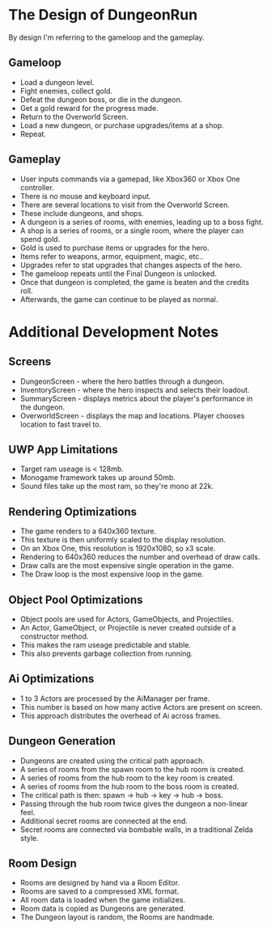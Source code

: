 # The Design of DungeonRun
By design I'm referring to the gameloop and the gameplay.  



## Gameloop
+ Load a dungeon level.
+ Fight enemies, collect gold.
+ Defeat the dungeon boss, or die in the dungeon.
+ Get a gold reward for the progress made.
+ Return to the Overworld Screen.
+ Load a new dungeon, or purchase upgrades/items at a shop.
+ Repeat.

## Gameplay
+ User inputs commands via a gamepad, like Xbox360 or Xbox One controller.
+ There is no mouse and keyboard input.
+ There are several locations to visit from the Overworld Screen.
+ These include dungeons, and shops.
+ A dungeon is a series of rooms, with enemies, leading up to a boss fight.
+ A shop is a series of rooms, or a single room, where the player can spend gold.
+ Gold is used to purchase items or upgrades for the hero.
+ Items refer to weapons, armor, equipment, magic, etc..
+ Upgrades refer to stat upgrades that changes aspects of the hero.
+ The gameloop repeats until the Final Dungeon is unlocked.
+ Once that dungeon is completed, the game is beaten and the credits roll.
+ Afterwards, the game can continue to be played as normal.


# Additional Development Notes

## Screens
+ DungeonScreen - where the hero battles through a dungeon.
+ InventoryScreen - where the hero inspects and selects their loadout.
+ SummaryScreen - displays metrics about the player's performance in the dungeon.
+ OverworldScreen - displays the map and locations. Player chooses location to fast travel to.

## UWP App Limitations
+ Target ram useage is < 128mb.
+ Monogame framework takes up around 50mb.
+ Sound files take up the most ram, so they're mono at 22k.

## Rendering Optimizations
+ The game renders to a 640x360 texture.
+ This texture is then uniformly scaled to the display resolution.
+ On an Xbox One, this resolution is 1920x1080, so x3 scale.
+ Rendering to 640x360 reduces the number and overhead of draw calls.
+ Draw calls are the most expensive single operation in the game.
+ The Draw loop is the most expensive loop in the game.

## Object Pool Optimizations
+ Object pools are used for Actors, GameObjects, and Projectiles.
+ An Actor, GameObject, or Projectile is never created outside of a constructor method.
+ This makes the ram useage predictable and stable.
+ This also prevents garbage collection from running.

## Ai Optimizations
+ 1 to 3 Actors are processed by the AiManager per frame.
+ This number is based on how many active Actors are present on screen.
+ This approach distributes the overhead of Ai across frames.

## Dungeon Generation
+ Dungeons are created using the critical path approach.
+ A series of rooms from the spawn room to the hub room is created.
+ A series of rooms from the hub room to the key room is created.
+ A series of rooms from the hub room to the boss room is created.
+ The critical path is then: spawn -> hub -> key -> hub -> boss.
+ Passing through the hub room twice gives the dungeon a non-linear feel.
+ Additional secret rooms are connected at the end.
+ Secret rooms are connected via bombable walls, in a traditional Zelda style.

## Room Design
+ Rooms are designed by hand via a Room Editor.
+ Rooms are saved to a compressed XML format.
+ All room data is loaded when the game initializes.
+ Room data is copied as Dungeons are generated.
+ The Dungeon layout is random, the Rooms are handmade.

















